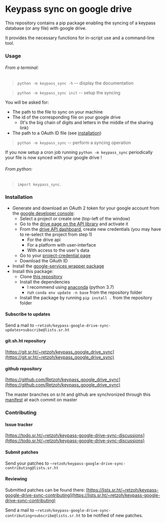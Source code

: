 Keypass sync on google drive
============================

This repository contains a pip package enabling the syncing of a
keypass database (or any file) with google drive.

It provides the necessary functions for in-script use and a
command-line tool.

### Usage

###### From a terminal:

> `python -m keypass_sync -h` -- display the documentation

> `python -m keypass_sync init` -- setup the syncing

You will be asked for:

- The path to the file to sync on your machine
- The id of the corresponding file on your google drive
  - (It's the big chain of digits and letters in the middle of the
  sharing link)
- The path to a OAuth ID file (see [installation](#installation))

> `python -m keypass_sync` -- perform a syncing operation

If you now setup a cron job running `python -m keypass_sync`
periodically your file is now synced with your google drive !

###### From python:

> `import keypass_sync`.

### Installation

- Generate and download an OAuth 2 token for your google account
from the
[google developer console](https://console.developers.google.com/apis/credentials):
  - Select a project or create one (top-left of the window)
  - Go to the
  [drive page on the API library](https://console.developers.google.com/apis/library/drive.googleapis.com?q=drive)
  and activate it
  - From the
  [drive API dashboard](https://console.developers.google.com/apis/api/drive.googleapis.com/overview),
  create new credentials (you may have to re-select the project from step 1)
    - For the drive api
    - For a platform with user-interface
    - With access to the user's data
  - Go to your
  [project-credential page](https://console.developers.google.com/apis/credentials)
  - Download the OAuth ID
- Install the [google-services wrapper package](https://github.com/Retzoh/google_services_wrapper)
- Install this package:
  - Clone
  [this repository](https://github.com/Retzoh/keypass_google_drive_sync.git)
  - Install the dependencies
    - I recommend using
    [anaconda](https://www.anaconda.com/distribution/#download-section)
    (python 3.7)
    - run `conda env update -n base` from the repository folder
  - Install the package by running `pip install .` from the repository
  folder

#### Subscribe to updates

Send a mail to
`~retzoh/keypass-google-drive-sync-updates+subscribe@lists.sr.ht`

#### git.sh.ht repository

[https://git.sr.ht/~retzoh/keypass_google_drive_sync](https://git.sr.ht/~retzoh/keypass_google_drive_sync)

#### github repository

[https://github.com/Retzoh/keypass_google_drive_sync](https://github.com/Retzoh/keypass_google_drive_sync)

The master branches on sr.ht and github are synchronized through this
[manifest](https://git.sr.ht/~retzoh/keypass_google_drive_sync/tree/master/.build.yml)
at each commit on master

### Contributing

#### Issue tracker

[https://todo.sr.ht/~retzoh/keypass-google-drive-sync-discussions](https://todo.sr.ht/~retzoh/keypass-google-drive-sync-discussions)

#### Submit patches

Send your patches to
`~retzoh/keypass-google-drive-sync-contributing@lists.sr.ht`

#### Reviewing

Submitted patches can be found there:
[https://lists.sr.ht/~retzoh/keypass-google-drive-sync-contributing](https://lists.sr.ht/~retzoh/keypass-google-drive-sync-contributing)


Send a mail to
`~retzoh/keypass-google-drive-sync-contributing+subscribe@lists.sr.ht`
to be notified of new patches.
